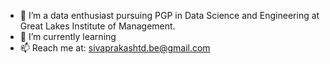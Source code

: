 - 👋 I’m a data enthusiast pursuing PGP in Data Science and Engineering at Great Lakes Institute of Management.
- 🌱 I’m currently learning 
- 📫 Reach me at: sivaprakashtd.be@gmail.com

<!---
sivprakashbe/sivprakashbe is a ✨ special ✨ repository because its `README.md` (this file) appears on your GitHub profile.
You can click the Preview link to take a look at your changes.
--->
